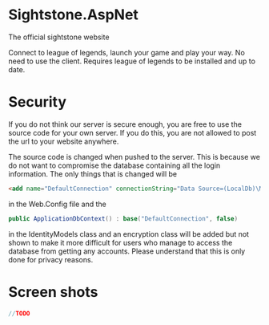 # Sightstone.AspNet
The official sightstone website

Connect to league of legends, launch your game and play your way. No need to use the client. Requires league of legends to be installed and up to date.

# Security
If you do not think our server is secure enough, you are free to use the source code for your own server. If you do this, you are not allowed to post the url to your website anywhere.

The source code is changed when pushed to the server. This is because we do not want to compromise the database containing all the login information. The only things that is changed will be     
```html 
<add name="DefaultConnection" connectionString="Data Source=(LocalDb)\MSSQLLocalDB;AttachDbFilename=|DataDirectory|\aspnet-Sightstone.AspNet-20160827065244.mdf;Initial Catalog=aspnet-Sightstone.AspNet-20160827065244;Integrated Security=True" providerName="System.Data.SqlClient" />
```
in the Web.Config file and the
```cs
public ApplicationDbContext() : base("DefaultConnection", false)
```
in the IdentityModels class and an encryption class will be added but not shown to make it more difficult for users who manage to access the database from getting any accounts. Please understand that this is only done for privacy reasons.

# Screen shots
```cs
//TODO
```
